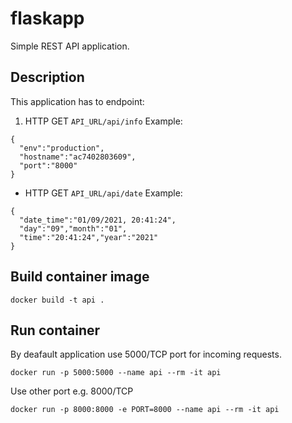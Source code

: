 # flaskapp

Simple REST API application.

## Description

This application has to endpoint:
1. HTTP GET `API_URL/api/info`
Example:
```
{
  "env":"production",
  "hostname":"ac7402803609",
  "port":"8000"
}
```
* HTTP GET `API_URL/api/date`
Example:
```
{
  "date_time":"01/09/2021, 20:41:24",
  "day":"09","month":"01",
  "time":"20:41:24","year":"2021"
}
```

## Build container image
```
docker build -t api .
```
## Run container
By deafault application use 5000/TCP port for incoming requests.
```
docker run -p 5000:5000 --name api --rm -it api
```

Use other port e.g. 8000/TCP
```
docker run -p 8000:8000 -e PORT=8000 --name api --rm -it api
```
